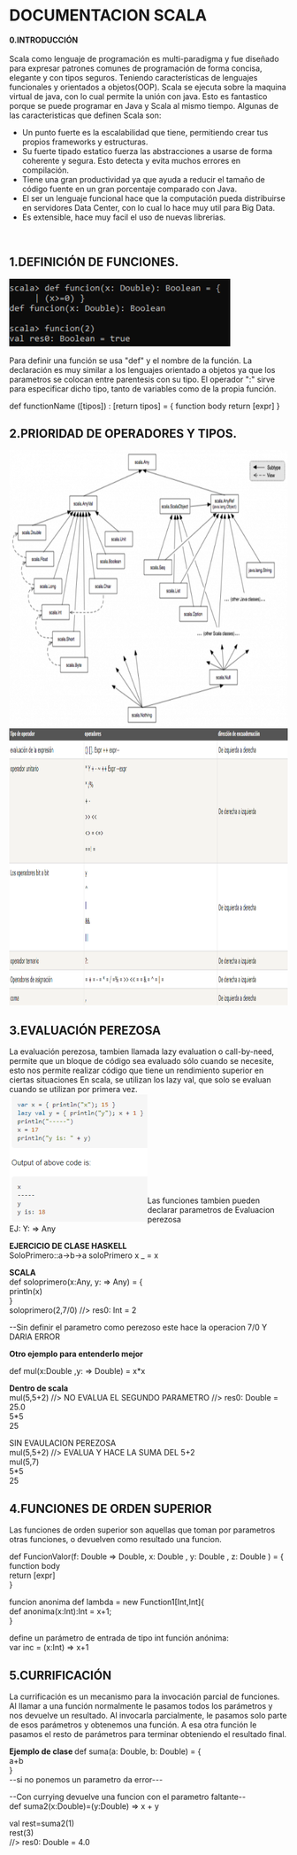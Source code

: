 # DOCUMENTACION SCALA 

<b>0.INTRODUCCIÓN</b> <br> <br>
Scala como lenguaje de programación es multi-paradigma y fue diseñado para expresar patrones comunes de programación de forma concisa, elegante y con tipos seguros. Teniendo características de lenguajes funcionales y orientados a objetos(OOP). Scala se ejecuta sobre la maquina virtual de java, con lo cual permite la unión con java. Esto es fantastico porque se puede programar en Java y Scala al mismo tiempo.
Algunas de las caracteristicas que definen Scala son:
<ul>

<li>Un punto fuerte es la escalabilidad que tiene, permitiendo crear tus propios frameworks y estructuras.</li>
<li>Su fuerte tipado estatico fuerza las abstracciones a usarse de forma coherente y segura. Esto detecta y evita muchos errores en compilación.</li>
<li>Tiene una gran productividad ya que ayuda a reducir el tamaño de código fuente en un gran porcentaje comparado con Java.</li>
<li>El ser un lenguaje funcional hace que la computación pueda distribuirse en servidores Data Center, con lo cual lo hace muy util para Big Data.</li>
<li>Es extensible, hace muy facil el uso de nuevas librerias.</li>

</ul> <br>

## 1.DEFINICIÓN DE FUNCIONES.</br>
<img src="imagenes/funciones.png" width="400">

Para definir una función se usa "def" y el nombre de la función. La declaración es muy similar a los lenguajes orientado a objetos ya que los parametros se colocan entre parentesis con su tipo. El operador ":" sirve para especificar dicho tipo, tanto de variables como de la propia función.

def functionName ([tipos]) : [return tipos] = {
   function body
   return [expr]
}



## 2.PRIORIDAD DE OPERADORES Y TIPOS.<br>

<img src="imagenes/Prioridad_tipos.png" width="800" height="500">

<img src="imagenes/prioridadOperadores.png" width="900" height="500">

##  3.EVALUACIÓN PEREZOSA <br>
La evaluación perezosa, tambien llamada lazy evaluation o call-by-need, permite que un bloque de código sea evaluado sólo cuando se necesite, esto nos permite realizar código que tiene un rendimiento superior en ciertas situaciones
En scala, se utilizan los lazy val, que solo se evaluan cuando se utilizan por primera vez. <br>
<img src="imagenes/lazyval.png" width="250" align="left" > <br> <br> <br> <br> <br> <br> <br> <br> <br> <br>


Las funciones tambien pueden declarar parametros de Evaluacion perezosa<br>
EJ: Y: => Any <br>


<b>EJERCICIO DE CLASE HASKELL</b> <br>
SoloPrimero::a->b->a
soloPrimero x _ = x

<b>SCALA</b> <br>
def soloprimero(x:Any, y: => Any) =  { <br>
println(x)  <br>
} <br>
soloprimero(2,7/0)                               //> res0: Int = 2 <br> 

--Sin definir el parametro como perezoso este hace la operacion 7/0 Y DARIA ERROR <br>

<b> Otro ejemplo para entenderlo mejor </b>
 
def mul(x:Double ,y: => Double) = x*x                 <br>

<b>Dentro de scala</b> <br>
mul(5,5+2)   //> NO EVALUA EL SEGUNDO PARAMETRO            //> res0: Double = 25.0<br>
5*5<br>
25<br>

SIN EVAULACION PEREZOSA <br>
mul(5,5+2)                                       //> EVALUA Y HACE LA SUMA DEL 5+2 <br>
mul(5,7)<br>
5*5<br>
25<br>



## 4.FUNCIONES DE ORDEN SUPERIOR</br>
Las funciones de orden superior son aquellas que toman por parametros otras funciones, o devuelven como resultado una funcion. <br>


def FuncionValor(f: Double => Double, x: Double , y: Double , z: Double ) = { <br>
   function body <br>
   return [expr] <br>
}

funcion anonima
def lambda = new Function1[Int,Int]{  
	def anonima(x:Int):Int = x+1;  
} 

define un parámetro de entrada de tipo int función anónima: <BR>
var inc = (x:Int) => x+1

## 5.CURRIFICACIÓN <br>

La currificación es un mecanismo para la invocación parcial de funciones. Al llamar a una función normalmente le pasamos todos los parámetros y nos devuelve un resultado. Al invocarla parcialmente, le pasamos solo parte de esos parámetros y obtenemos una función. A esa otra función le pasamos el resto de parámetros para terminar obteniendo el resultado final.


<b> Ejemplo de clase </b>
def suma(a: Double, b: Double) = {<br>
  a+b <br>
}<br>
--si no ponemos un parametro da error--- <br>

--Con currying devuelve una funcion con el parametro faltante--    
def suma2(x:Double)=(y:Double) => x + y        <br>

val rest=suma2(1)                                <br>
rest(3) <br>                                         //> res0: Double = 4.0 <br>










